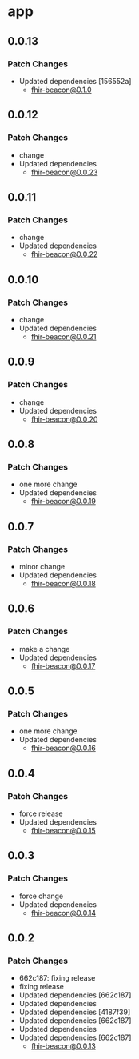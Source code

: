 # app

## 0.0.13

### Patch Changes

- Updated dependencies [156552a]
  - fhir-beacon@0.1.0

## 0.0.12

### Patch Changes

- change
- Updated dependencies
  - fhir-beacon@0.0.23

## 0.0.11

### Patch Changes

- change
- Updated dependencies
  - fhir-beacon@0.0.22

## 0.0.10

### Patch Changes

- change
- Updated dependencies
  - fhir-beacon@0.0.21

## 0.0.9

### Patch Changes

- change
- Updated dependencies
  - fhir-beacon@0.0.20

## 0.0.8

### Patch Changes

- one more change
- Updated dependencies
  - fhir-beacon@0.0.19

## 0.0.7

### Patch Changes

- minor change
- Updated dependencies
  - fhir-beacon@0.0.18

## 0.0.6

### Patch Changes

- make a change
- Updated dependencies
  - fhir-beacon@0.0.17

## 0.0.5

### Patch Changes

- one more change
- Updated dependencies
  - fhir-beacon@0.0.16

## 0.0.4

### Patch Changes

- force release
- Updated dependencies
  - fhir-beacon@0.0.15

## 0.0.3

### Patch Changes

- force change
- Updated dependencies
  - fhir-beacon@0.0.14

## 0.0.2

### Patch Changes

- 662c187: fixing release
- fixing release
- Updated dependencies [662c187]
- Updated dependencies
- Updated dependencies [4187f39]
- Updated dependencies [662c187]
- Updated dependencies
- Updated dependencies [662c187]
  - fhir-beacon@0.0.13
